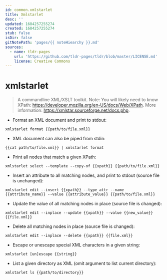 ```yaml
---
id: common.xmlstarlet
title: Xmlstarlet
desc: ''
updated: 1684257255274
created: 1684257255274
stub: false
isDir: false
gitNotePath: 'pages/{{ noteHiearchy }}.md'
sources:
  - name: tldr-pages
    url: 'https://github.com/tldr-pages/tldr/blob/master/LICENSE.md'
    license: Creative Commons
---
```

# xmlstarlet

> A commandline XML/XSLT toolkit.
> Note: You will likely need to know XPath: <https://developer.mozilla.org/en-US/docs/Web/XPath>.
> More information: <https://xmlstar.sourceforge.net/docs.php>.

- Format an XML document and print to stdout:

`xmlstarlet format {{path/to/file.xml}}`

- XML document can also be piped from stdin:

`{{cat path/to/file.xml}} | xmlstarlet format`

- Print all nodes that match a given XPath:

`xmlstarlet select --template --copy-of {{xpath}} {{path/to/file.xml}}`

- Insert an attribute to all matching nodes, and print to stdout (source file is unchanged):

`xmlstarlet edit --insert {{xpath}} --type attr --name {{attribute_name}} --value {{attribute_value}} {{path/to/file.xml}}`

- Update the value of all matching nodes in place (source file is changed):

`xmlstarlet edit --inplace --update {{xpath}} --value {{new_value}} {{file.xml}}`

- Delete all matching nodes in place (source file is changed):

`xmlstarlet edit --inplace --delete {{xpath}} {{file.xml}}`

- Escape or unescape special XML characters in a given string:

`xmlstarlet [un]escape {{string}}`

- List a given directory as XML (omit argument to list current directory):

`xmlstarlet ls {{path/to/directory}}`

